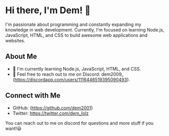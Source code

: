 # Hi there, I'm Dem! 👋

I'm passionate about programming and constantly expanding my knowledge in web development. Currently, I'm focused on learning Node.js, JavaScript, HTML, and CSS to build awesome web applications and websites.

## About Me

- 🌱 I'm currently learning Node.js, JavaScript, HTML, and CSS.
- 💬 Feel free to reach out to me on Discord: dem2009_ (https://discordapp.com/users/1116446519395090493).

## Connect with Me

- GitHub: (https://github.com/dem2001)
- Twitter: https://twitter.com/dem_lolz

You can reach out to me on discord for questions and more stuff if you want!😃
